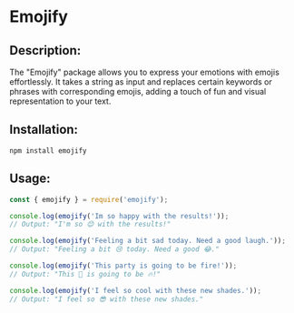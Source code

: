 # Emojify

## Description:
The "Emojify" package allows you to express your emotions with emojis effortlessly. It takes a string as input and replaces certain keywords or phrases with corresponding emojis, adding a touch of fun and visual representation to your text.

## Installation:
```
npm install emojify
```

## Usage:
```javascript
const { emojify } = require('emojify');

console.log(emojify('Im so happy with the results!'));
// Output: "I'm so 😊 with the results!"

console.log(emojify('Feeling a bit sad today. Need a good laugh.'));
// Output: "Feeling a bit 😢 today. Need a good 😂."

console.log(emojify('This party is going to be fire!'));
// Output: "This 🎉 is going to be 🔥!"

console.log(emojify('I feel so cool with these new shades.'));
// Output: "I feel so 😎 with these new shades."
```

